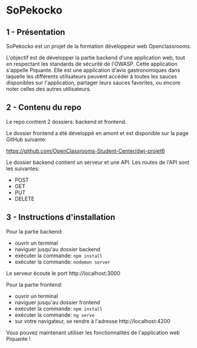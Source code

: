 # SoPekocko

## 1 - Présentation

SoPekocko est un projet de la formation développeur web Openclassrooms.

L'objectif est de développer la partie backend d'une application web, tout en respectant les standards de sécurité de l'OWASP. Cette application s'appelle Piquante. Elle est une application d'avis gastronomiques dans laquelle les différents utilisateurs peuvent accéder à toutes les sauces disponibles sur l'application, partager leurs sauces favorites, ou encore noter celles des autres utilisateurs.

## 2 - Contenu du repo

Le repo contient 2 dossiers: backend et frontend.

Le dossier frontend a été développé en amont et est disponible sur la page GitHub suivante:

https://github.com/OpenClassrooms-Student-Center/dwj-projet6

Le dossier backend contient un serveur et une API. Les routes de l'API sont les suivantes:

  - POST
  - GET
  - PUT
  - DELETE

## 3 - Instructions d'installation

Pour la partie backend:

  - ouvrir un terminal
  - naviguer jusqu'au dossier backend
  - exécuter la commande: `npm install`
  - exécuter la commande: `nodemon server`

Le serveur écoute le port http://localhost:3000

Pour la partie frontend:

  - ouvrir un terminal
  - naviguer jusqu'au dossier frontend
  - exécuter la commande: `npm install`
  - exécuter la commande: `ng serve`
  - sur votre navigateur, se rendre à l'adresse http://localhost:4200

Vous pouvez maintenant utiliser les fonctionnalités de l'application web Piquante !
